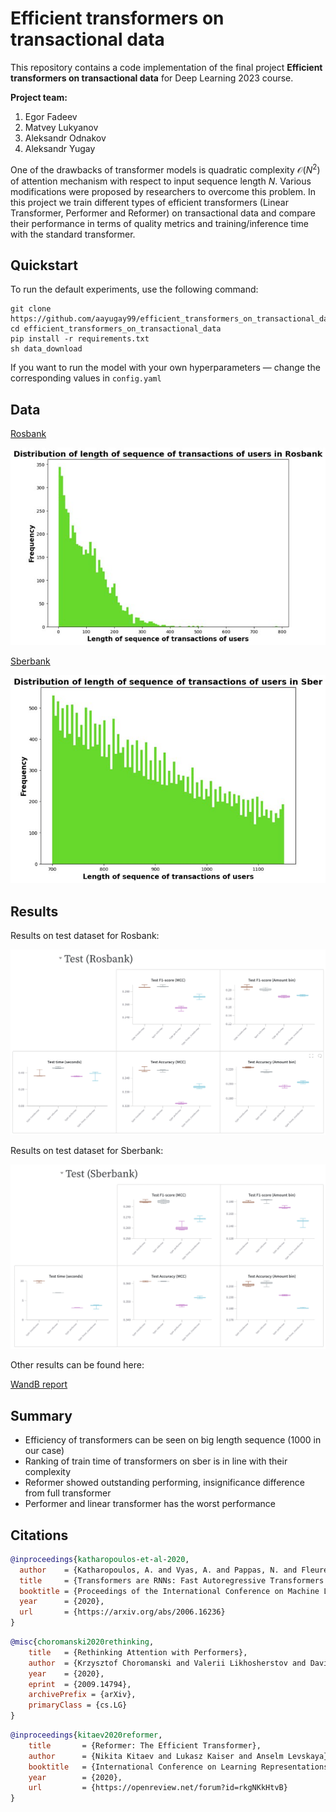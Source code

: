 # Efficient transformers on transactional data
This repository contains a code implementation of the final project **Efficient transformers on transactional data** for Deep Learning 2023 course.

__Project team:__

1) Egor Fadeev
2) Matvey Lukyanov
3) Aleksandr Odnakov
4) Aleksandr Yugay

One of the drawbacks of transformer models is quadratic complexity $\mathcal{O}(N^2)$ of attention mechanism with respect to input sequence length $N$. Various modifications were proposed by researchers to overcome this problem. In this project we train different types of efficient transformers (Linear Transformer, Performer and Reformer) on transactional data and compare their performance in terms of quality metrics and training/inference time with the standard transformer.


## Quickstart
To run the default experiments, use the following command:
```commandline
git clone https://github.com/aayugay99/efficient_transformers_on_transactional_data
cd efficient_transformers_on_transactional_data
pip install -r requirements.txt
sh data_download
```
If you want to run the model with your own hyperparameters — change the corresponding values in `config.yaml`

## Data
[Rosbank](https://storage.yandexcloud.net/di-datasets/rosbank-ml-contest-boosters.pro.zip)

![alt_text](Pics/rosbank.png)

[Sberbank](https://storage.yandexcloud.net/di-datasets/age-prediction-nti-sbebank-2019.zip)

![alt_text](/Pics/sber.png)


## Results
Results on test dataset for Rosbank:

![alt_text](Pics/test_rosbank.png)

Results on test dataset for Sberbank:

![alt_text](Pics/test_sber.png)

Other results can be found here:

[WandB report](https://wandb.ai/aayugay99/deep-learning-project/reports/MansLearning-Report--Vmlldzo0NDM2Njc3?accessToken=yaqmhul2isbt4cnp66qkz5nd70vc4m6p920u9guv4d97q2za52bee80isxvejmb7)

## Summary
* Efficiency of transformers can be seen on big length sequence (1000 in our case)
* Ranking of train time of transformers on sber is in line with their complexity
* Reformer showed outstanding performing, insignificance difference from full transformer
* Performer and linear transformer has the worst performance

## Citations

```bibtex
@inproceedings{katharopoulos-et-al-2020,
  author    = {Katharopoulos, A. and Vyas, A. and Pappas, N. and Fleuret, F.},
  title     = {Transformers are RNNs: Fast Autoregressive Transformers with Linear Attention},
  booktitle = {Proceedings of the International Conference on Machine Learning (ICML)},
  year      = {2020},
  url       = {https://arxiv.org/abs/2006.16236}
}
```

```bibtex
@misc{choromanski2020rethinking,
    title   = {Rethinking Attention with Performers},
    author  = {Krzysztof Choromanski and Valerii Likhosherstov and David Dohan and Xingyou Song and Andreea Gane and Tamas Sarlos and Peter Hawkins and Jared Davis and Afroz Mohiuddin and Lukasz Kaiser and David Belanger and Lucy Colwell and Adrian Weller},
    year    = {2020},
    eprint  = {2009.14794},
    archivePrefix = {arXiv},
    primaryClass = {cs.LG}
}
```

```bibtex
@inproceedings{kitaev2020reformer,
    title       = {Reformer: The Efficient Transformer},
    author      = {Nikita Kitaev and Lukasz Kaiser and Anselm Levskaya},
    booktitle   = {International Conference on Learning Representations},
    year        = {2020},
    url         = {https://openreview.net/forum?id=rkgNKkHtvB}
}
```

